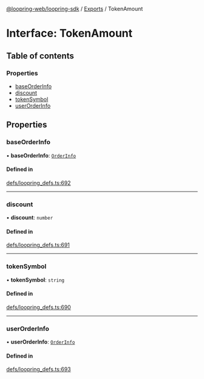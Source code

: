 [@loopring-web/loopring-sdk](../README.md) / [Exports](../modules.md) / TokenAmount

# Interface: TokenAmount

## Table of contents

### Properties

- [baseOrderInfo](TokenAmount.md#baseorderinfo)
- [discount](TokenAmount.md#discount)
- [tokenSymbol](TokenAmount.md#tokensymbol)
- [userOrderInfo](TokenAmount.md#userorderinfo)

## Properties

### baseOrderInfo

• **baseOrderInfo**: [`OrderInfo`](OrderInfo.md)

#### Defined in

[defs/loopring_defs.ts:692](https://github.com/Loopring/loopring_sdk/blob/ee2acc4/src/defs/loopring_defs.ts#L692)

___

### discount

• **discount**: `number`

#### Defined in

[defs/loopring_defs.ts:691](https://github.com/Loopring/loopring_sdk/blob/ee2acc4/src/defs/loopring_defs.ts#L691)

___

### tokenSymbol

• **tokenSymbol**: `string`

#### Defined in

[defs/loopring_defs.ts:690](https://github.com/Loopring/loopring_sdk/blob/ee2acc4/src/defs/loopring_defs.ts#L690)

___

### userOrderInfo

• **userOrderInfo**: [`OrderInfo`](OrderInfo.md)

#### Defined in

[defs/loopring_defs.ts:693](https://github.com/Loopring/loopring_sdk/blob/ee2acc4/src/defs/loopring_defs.ts#L693)

